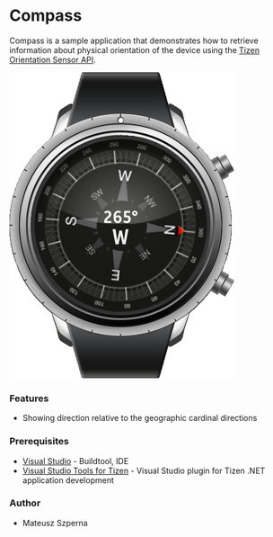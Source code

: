 # Compass
Compass is a sample application that demonstrates how to retrieve information about physical orientation of the device using the [Tizen Orientation Sensor API](https://developer.tizen.org/dev-guide/csapi/api/Tizen.Sensor.OrientationSensor.html).

![Application screen](./Screenshots/compass_main_screen.png)

### Features
* Showing direction relative to the geographic cardinal directions

### Prerequisites
* [Visual Studio](https://www.visualstudio.com/) - Buildtool, IDE
* [Visual Studio Tools for Tizen](https://developer.tizen.org/development/tizen-.net-preview/visual-studio-tools-tizen) - Visual Studio plugin for Tizen .NET application development

### Author
* Mateusz Szperna